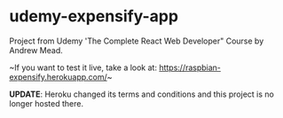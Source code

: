 # udemy-expensify-app

Project from Udemy 'The Complete React Web Developer" Course by Andrew Mead.

~If you want to test it live, take a look at:  https://raspbian-expensify.herokuapp.com/~

**UPDATE**: Heroku changed its terms and conditions and this project is no longer hosted there.
